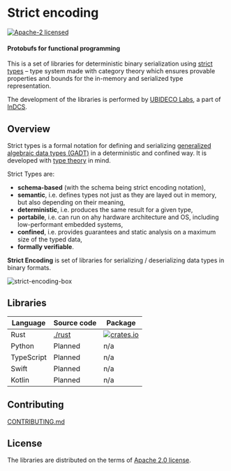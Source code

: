 # Strict encoding

[![Apache-2 licensed](https://img.shields.io/crates/l/strict_encoding)](./LICENSE)

#### Protobufs for functional programming

This is a set of libraries for deterministic binary serialization using
[strict types] &ndash; type system made with category theory which ensures
provable properties and bounds for the in-memory and serialized type
representation.

The development of the libraries is performed by
[UBIDECO Labs](https://ubideco.org), a part of [InDCS](https://indcs.org).

## Overview

Strict types is a formal notation for defining and serializing
[generalized algebraic data types (GADT)][gadt] in a deterministic
and confined way. It is developed with [type theory] in mind.

Strict Types are:

* __schema-based__ (with the schema being strict encoding notation),
* __semantic__, i.e. defines types not just as they are layed out in memory,
  but also depending on their meaning,
* __deterministic__, i.e. produces the same result for a given type,
* __portabile__, i.e. can run on ahy hardware architecture and OS, including
  low-performant embedded systems,
* __confined__, i.e. provides guarantees and static analysis on a maximum size
  of the typed data,
* __formally verifiable__.

**Strict Encoding** is set of libraries for serializing / deserializing data
types in binary formats.

![strict-encoding-box](https://user-images.githubusercontent.com/372034/209443924-add45986-d90c-42f9-bfaa-2fd2b0d50506.png)

## Libraries

| Language   | Source code      | Package                                                                                                   |
|------------|------------------|-----------------------------------------------------------------------------------------------------------|
| Rust       | [./rust](./rust) | [![crates.io](https://img.shields.io/crates/v/strict_encoding)](https://crates.io/crates/strict_encoding) |
| Python     | Planned          | n/a                                                                                                       |
| TypeScript | Planned          | n/a                                                                                                       |
| Swift      | Planned          | n/a                                                                                                       |
| Kotlin     | Planned          | n/a                                                                                                       |

## Contributing

[CONTRIBUTING.md](../CONTRIBUTING.md)

## License

The libraries are distributed on the terms of [Apache 2.0 license](LICENSE).

[strict types]: https://strict-types.org

[gadt]: https://en.wikipedia.org/wiki/Algebraic_data_type

[type theory]: https://en.wikipedia.org/wiki/Type_theory
